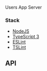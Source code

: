 Users App Server

### Stack
* [NodeJS](https://nodejs.org/en/about/)
* [TypeScript 3](https://www.typescriptlang.org)
* [ESLint](https://eslint.org)
* [TSLint](https://palantir.github.io/tslint)


## API
